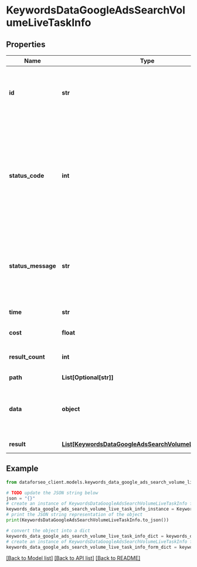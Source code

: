 # KeywordsDataGoogleAdsSearchVolumeLiveTaskInfo


## Properties

Name | Type | Description | Notes
------------ | ------------- | ------------- | -------------
**id** | **str** | task identifier unique task identifier in our system in the UUID format | [optional] 
**status_code** | **int** | status code of the task generated by DataForSEO, can be within the following range: 10000-60000 you can find the full list of the response codes here | [optional] 
**status_message** | **str** | informational message of the task you can find the full list of general informational messages here | [optional] 
**time** | **str** | execution time, seconds | [optional] 
**cost** | **float** | total tasks cost, USD | [optional] 
**result_count** | **int** | number of elements in the result array | [optional] 
**path** | **List[Optional[str]]** | URL path | [optional] 
**data** | **object** | contains the same parameters that you specified in the POST request | [optional] 
**result** | [**List[KeywordsDataGoogleAdsSearchVolumeLiveResultInfo]**](KeywordsDataGoogleAdsSearchVolumeLiveResultInfo.md) | array of results | [optional] 

## Example

```python
from dataforseo_client.models.keywords_data_google_ads_search_volume_live_task_info import KeywordsDataGoogleAdsSearchVolumeLiveTaskInfo

# TODO update the JSON string below
json = "{}"
# create an instance of KeywordsDataGoogleAdsSearchVolumeLiveTaskInfo from a JSON string
keywords_data_google_ads_search_volume_live_task_info_instance = KeywordsDataGoogleAdsSearchVolumeLiveTaskInfo.from_json(json)
# print the JSON string representation of the object
print(KeywordsDataGoogleAdsSearchVolumeLiveTaskInfo.to_json())

# convert the object into a dict
keywords_data_google_ads_search_volume_live_task_info_dict = keywords_data_google_ads_search_volume_live_task_info_instance.to_dict()
# create an instance of KeywordsDataGoogleAdsSearchVolumeLiveTaskInfo from a dict
keywords_data_google_ads_search_volume_live_task_info_form_dict = keywords_data_google_ads_search_volume_live_task_info.from_dict(keywords_data_google_ads_search_volume_live_task_info_dict)
```
[[Back to Model list]](../README.md#documentation-for-models) [[Back to API list]](../README.md#documentation-for-api-endpoints) [[Back to README]](../README.md)


